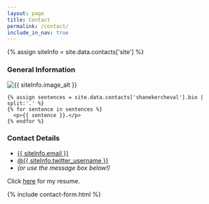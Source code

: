 ```yaml
---
layout: page
title: Contact
permalink: /contact/
include_in_nav: true
---
```

{% assign siteInfo = site.data.contacts['site'] %}

<div id="contact_page">
  <div id="primary-column"> <!-- sections break up a page into logical groupings of information -->
    <h3>General Information</h3>
    <img src="{{ site.url }}{{ siteInfo.image }}" alt="{{ siteInfo.image_alt }}" class="profile-photo">

    {% assign sentences = site.data.contacts['shanekercheval'].bio | split:'.' %}
    {% for sentence in sentences %}
      <p>{{ sentence }}.</p>
    {% endfor %}

  </div>
  <div id="secondary-column">
    <h3>Contact Details</h3>
    <ul class="contact-info">
    <!--<li class="phone"><a href="tel:646.543.9259">646.543.9259</a></li>-->
    <li class="mail"><a href="mailto:{{ siteInfo.email }}">{{ siteInfo.email }}</a></li>
    <li class="twitter">
    <a href="http://twitter.com/intent/tweet?screen_name={{ siteInfo.twitter_username }}"
    target="_blank">@{{ siteInfo.twitter_username }}</a>
    </li>
    <li style="font-style:italic">
    (or use the message box below!)
    </li>
    </ul>
    <p>Click <a href="{{ site.url }}/resume/" target="_blank">here</a> for my resume.</p>
  </div>
</div>
{% include contact-form.html %}
